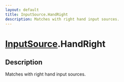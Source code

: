 ```yaml
---
layout: default
title: InputSource.HandRight
description: Matches with right hand input sources.
---
```

# [InputSource]({{site.url}}/Pages/Reference/InputSource.html).HandRight

## Description
Matches with right hand input sources.

